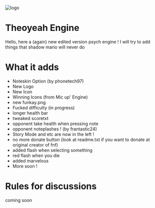 ![logo](https://user-images.githubusercontent.com/97792861/163674309-b7e87da5-efd4-4dd3-9531-70f3bd550306.png)



# Theoyeah Engine

Hello, here a (again) new edited version psych engine !
I will try to add things that shadow mario will never do



# What it adds 

- Noteskin Option (by phonetech97)
- New Logo
- New Icon
- Winning Icons (from Mic up' Engine)
- new funkay.png
- Fucked difficulty (in progress)
- longer health bar
- tweaked scoretxt 
- opponent take health when pressing note
- opponent noteplashes ! (by frantastic24)
- Story Mode and etc are now in the left !
- no more donate button (look at readme.txt if you want to donate at original creator of fnf)
- added flash when selecting something
- red flash when you die
- added marvelous
- More soon !


# Rules for discussions

coming soon
